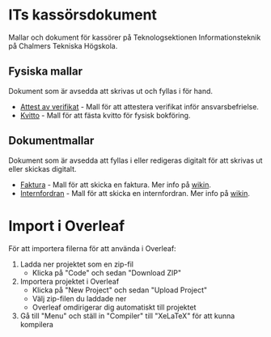 # ITs kassörsdokument

Mallar och dokument för kassörer på Teknologsektionen Informationsteknik på Chalmers Tekniska Högskola.

## Fysiska mallar

Dokument som är avsedda att skrivas ut och fyllas i för hand.

- [Attest av verifikat](/fysiska_mallar/attest-mall.tex) - Mall för att attestera verifikat inför ansvarsbefrielse.
- [Kvitto](/fysiska_mallar/kvitto-mall.tex) - Mall för att fästa kvitto för fysisk bokföring.

## Dokumentmallar

Dokument som är avsedda att fyllas i eller redigeras digitalt för att skrivas ut eller skickas digitalt.

- [Faktura](/dokumentmallar/faktura-mall.tex) - Mall för att skicka en faktura. Mer info på [wikin](https://wiki.chalmers.it/Kass%C3%B6r:_101#Skicka_faktura).
- [Internfordran](/dokumentmallar/internfodran-mall.tex) - Mall för att skicka en internfordran. Mer info på [wikin](https://wiki.chalmers.it/Kass%C3%B6r:_101#Skicka_internfordran).

# Import i Overleaf

För att importera filerna för att använda i Overleaf:

1. Ladda ner projektet som en zip-fil
   - Klicka på "Code" och sedan "Download ZIP"
2. Importera projektet i Overleaf
   - Klicka på "New Project" och sedan "Upload Project"
   - Välj zip-filen du laddade ner
   - Overleaf omdirigerar dig automatiskt till projektet
3. Gå till "Menu" och ställ in "Compiler" till "XeLaTeX" för att kunna kompilera
